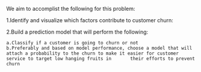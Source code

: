 We aim to accomplist the following for this problem:

1.Identify and visualize which factors contribute to customer churn:

2.Build a prediction model that will perform the following:

    a.Classify if a customer is going to churn or not
    b.Preferably and based on model performance, choose a model that will attach a probability to the churn to make it easier for customer service to target low hanging fruits in       their efforts to prevent churn
